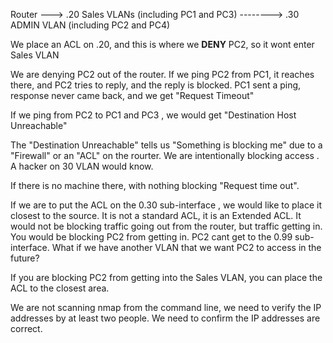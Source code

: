 


Router ---> .20 Sales VLANs  (including PC1 and PC3)
        --------> .30 ADMIN VLAN (including PC2 and PC4)


We place an ACL on .20, and this is where we **DENY** PC2, so it wont enter Sales VLAN


We are denying PC2 out of the router. If we ping PC2 from PC1, it reaches there, and PC2 tries to reply, and the reply is blocked. PC1 sent a ping, response never came back, and we get "Request Timeout"


If we ping from PC2 to PC1 and PC3 , we would get "Destination Host Unreachable" 

The "Destination Unreachable" tells us "Something is blocking me" due to a "Firewall" or an "ACL" on the rourter. We are intentionally blocking access . A hacker on 30 VLAN would know. 


If there is no machine there, with nothing blocking "Request time out".  






If we are to put the ACL on the 0.30 sub-interface , we would like to place it closest to the source. It is not a standard ACL, it is an Extended ACL. It would not be blocking traffic going out from the router, but traffic getting in. You would be blocking PC2 from getting in. PC2 cant get to the 0.99 sub-interface. What if we have another VLAN that we want PC2 to access in the future? 


If you are blocking PC2 from getting into the Sales VLAN, you can place the ACL to the closest area. 


We are not scanning nmap from the command line, we need to verify the IP addresses by at least two people. We need to confirm the IP addresses are correct. 
